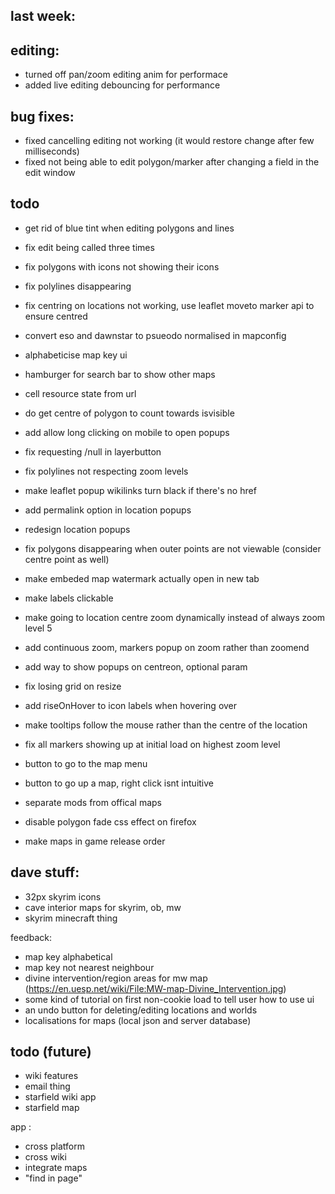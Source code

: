 ## last week:


## editing:
- turned off pan/zoom editing anim for performace
- added live editing debouncing for performance

## bug fixes:
- fixed cancelling editing not working (it would restore change after few milliseconds)
- fixed not being able to edit polygon/marker after changing a field in the edit window






## todo

- get rid of blue tint when editing polygons and lines
- fix edit being called three times
- fix polygons with icons not showing their icons
- fix polylines disappearing

- fix centring on locations not working, use leaflet moveto marker api to ensure centred
- convert eso and dawnstar to psueodo normalised in mapconfig

- alphabeticise map key ui
- hamburger for search bar to show other maps
- cell resource state from url
- do get centre of polygon to count towards isvisible
- add allow long clicking on mobile to open popups
- fix requesting /null in layerbutton
- fix polylines not respecting zoom levels
- make leaflet popup wikilinks turn black if there's no href
- add permalink option in location popups
- redesign location popups
- fix polygons disappearing when outer points are not viewable (consider centre point as well)
- make embeded map watermark actually open in new tab
- make labels clickable
- make going to location centre zoom dynamically instead of always zoom level 5
- add continuous zoom, markers popup on zoom rather than zoomend
- add way to show popups on centreon, optional param
- fix losing grid on resize
- add riseOnHover to icon labels when hovering over
- make tooltips follow the mouse rather than the centre of the location
- fix all markers showing up at initial load on highest zoom level
- button to go to the map menu
- button to go up a map, right click isnt intuitive
- separate mods from offical maps
- disable polygon fade css effect on firefox
- make maps in game release order


## dave stuff:
- 32px skyrim icons
- cave interior maps for skyrim, ob, mw
- skyrim minecraft thing


feedback:
- map key alphabetical
- map key not nearest neighbour
- divine intervention/region areas for mw map (https://en.uesp.net/wiki/File:MW-map-Divine_Intervention.jpg)
- some kind of tutorial on first non-cookie load to tell user how to use ui
- an undo button for deleting/editing locations and worlds
- localisations for maps (local json and server database)

## todo (future)
- wiki features
- email thing
- starfield wiki app
- starfield map

app :
- cross platform
- cross wiki
- integrate maps
- "find in page"